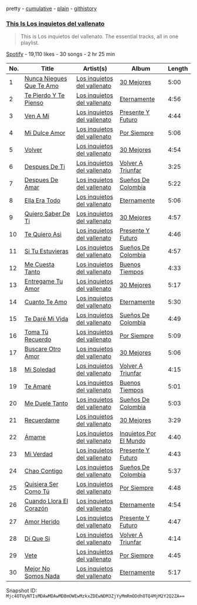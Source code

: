 pretty - [cumulative](/playlists/cumulative/37i9dQZF1DZ06evO0HGqVQ.md) - [plain](/playlists/plain/37i9dQZF1DZ06evO0HGqVQ) - [githistory](https://github.githistory.xyz/mackorone/spotify-playlist-archive/blob/main/playlists/plain/37i9dQZF1DZ06evO0HGqVQ)

### [This Is Los inquietos del vallenato](https://open.spotify.com/playlist/37i9dQZF1DZ06evO0HGqVQ)

> This is Los inquietos del vallenato\. The essential tracks, all in one playlist.

[Spotify](https://open.spotify.com/user/spotify) - 19,110 likes - 30 songs - 2 hr 25 min

| No. | Title | Artist(s) | Album | Length |
|---|---|---|---|---|
| 1 | [Nunca Niegues Que Te Amo](https://open.spotify.com/track/0XWWn8bfpir8M3YHq1h7uJ) | [Los inquietos del vallenato](https://open.spotify.com/artist/1i2sOJlmgkWrWx28rB17Bd) | [30 Mejores](https://open.spotify.com/album/3q8OdkyrGwVNUgiKTvvCZX) | 5:00 |
| 2 | [Te Pierdo Y Te Pienso](https://open.spotify.com/track/0WNAzUD7bWABK4ZFui9r4k) | [Los inquietos del vallenato](https://open.spotify.com/artist/1i2sOJlmgkWrWx28rB17Bd) | [Eternamente](https://open.spotify.com/album/0xsLFXW6C2juv4RIGc57Xi) | 4:56 |
| 3 | [Ven A Mí](https://open.spotify.com/track/3FbY8IsVYAnchlr4wQfH2e) | [Los inquietos del vallenato](https://open.spotify.com/artist/1i2sOJlmgkWrWx28rB17Bd) | [Presente Y Futuro](https://open.spotify.com/album/3oeBPJdALfu8Ou124ezdxt) | 4:44 |
| 4 | [Mi Dulce Amor](https://open.spotify.com/track/4ZSvjWWlGJo0x4D9ukmtxU) | [Los inquietos del vallenato](https://open.spotify.com/artist/1i2sOJlmgkWrWx28rB17Bd) | [Por Siempre](https://open.spotify.com/album/7d4AUGntqzeyRONGCnKNwH) | 5:06 |
| 5 | [Volver](https://open.spotify.com/track/76k5BZctXgW2IyrYjKGNP6) | [Los inquietos del vallenato](https://open.spotify.com/artist/1i2sOJlmgkWrWx28rB17Bd) | [30 Mejores](https://open.spotify.com/album/3q8OdkyrGwVNUgiKTvvCZX) | 4:54 |
| 6 | [Despues De Ti](https://open.spotify.com/track/3IgW1DodMOAua5GWZXRuBJ) | [Los inquietos del vallenato](https://open.spotify.com/artist/1i2sOJlmgkWrWx28rB17Bd) | [Volver A Triunfar](https://open.spotify.com/album/70Z5OTH97swUCDxPvUC6am) | 3:25 |
| 7 | [Despues De Amar](https://open.spotify.com/track/3THoklpD03FgHwhewfkkTo) | [Los inquietos del vallenato](https://open.spotify.com/artist/1i2sOJlmgkWrWx28rB17Bd) | [Sueños De Colombia](https://open.spotify.com/album/1vuMn7RizfL3iML7zpD81q) | 5:22 |
| 8 | [Ella Era Todo](https://open.spotify.com/track/1MldC2AUalcu3fYRFHalHS) | [Los inquietos del vallenato](https://open.spotify.com/artist/1i2sOJlmgkWrWx28rB17Bd) | [Eternamente](https://open.spotify.com/album/0xsLFXW6C2juv4RIGc57Xi) | 5:06 |
| 9 | [Quiero Saber De Ti](https://open.spotify.com/track/5Q9eoqeg4Z3c8wIsesbkaI) | [Los inquietos del vallenato](https://open.spotify.com/artist/1i2sOJlmgkWrWx28rB17Bd) | [30 Mejores](https://open.spotify.com/album/3q8OdkyrGwVNUgiKTvvCZX) | 4:57 |
| 10 | [Te Quiero Asi](https://open.spotify.com/track/3avvOq4Nziye4oNcHeruKu) | [Los inquietos del vallenato](https://open.spotify.com/artist/1i2sOJlmgkWrWx28rB17Bd) | [Presente Y Futuro](https://open.spotify.com/album/3oeBPJdALfu8Ou124ezdxt) | 4:46 |
| 11 | [Si Tu Estuvieras](https://open.spotify.com/track/3aOjKxYkSW7MY9PQTNdSJk) | [Los inquietos del vallenato](https://open.spotify.com/artist/1i2sOJlmgkWrWx28rB17Bd) | [Sueños De Colombia](https://open.spotify.com/album/1vuMn7RizfL3iML7zpD81q) | 4:57 |
| 12 | [Me Cuesta Tanto](https://open.spotify.com/track/02csRDSUBEhhAEYhCXZigc) | [Los inquietos del vallenato](https://open.spotify.com/artist/1i2sOJlmgkWrWx28rB17Bd) | [Buenos Tiempos](https://open.spotify.com/album/6NtDDdlGtmJZhQ9kNQcm9V) | 4:33 |
| 13 | [Entregame Tu Amor](https://open.spotify.com/track/0KR2dfNLJJCmObaAc5r1f7) | [Los inquietos del vallenato](https://open.spotify.com/artist/1i2sOJlmgkWrWx28rB17Bd) | [30 Mejores](https://open.spotify.com/album/3q8OdkyrGwVNUgiKTvvCZX) | 5:17 |
| 14 | [Cuanto Te Amo](https://open.spotify.com/track/2A0HoB15jVgk4oiMeSvtCZ) | [Los inquietos del vallenato](https://open.spotify.com/artist/1i2sOJlmgkWrWx28rB17Bd) | [Eternamente](https://open.spotify.com/album/0xsLFXW6C2juv4RIGc57Xi) | 5:30 |
| 15 | [Te Daré Mi Vida](https://open.spotify.com/track/6Z9tcXNPG9iDkDmn1BYntB) | [Los inquietos del vallenato](https://open.spotify.com/artist/1i2sOJlmgkWrWx28rB17Bd) | [Sueños De Colombia](https://open.spotify.com/album/1vuMn7RizfL3iML7zpD81q) | 4:49 |
| 16 | [Toma Tú Recuerdo](https://open.spotify.com/track/6Ow8ycrYyPdeV5YJK5hOwH) | [Los inquietos del vallenato](https://open.spotify.com/artist/1i2sOJlmgkWrWx28rB17Bd) | [Por Siempre](https://open.spotify.com/album/7d4AUGntqzeyRONGCnKNwH) | 5:09 |
| 17 | [Buscare Otro Amor](https://open.spotify.com/track/0awm6OBJOIRLhmkqA9ox4H) | [Los inquietos del vallenato](https://open.spotify.com/artist/1i2sOJlmgkWrWx28rB17Bd) | [30 Mejores](https://open.spotify.com/album/3q8OdkyrGwVNUgiKTvvCZX) | 5:06 |
| 18 | [Mi Soledad](https://open.spotify.com/track/0p0Uirdld5PsK93kGRj9Xv) | [Los inquietos del vallenato](https://open.spotify.com/artist/1i2sOJlmgkWrWx28rB17Bd) | [Volver A Triunfar](https://open.spotify.com/album/70Z5OTH97swUCDxPvUC6am) | 4:15 |
| 19 | [Te Amaré](https://open.spotify.com/track/2k7Ems2UPjfIPKOrsLOc8I) | [Los inquietos del vallenato](https://open.spotify.com/artist/1i2sOJlmgkWrWx28rB17Bd) | [Buenos Tiempos](https://open.spotify.com/album/6NtDDdlGtmJZhQ9kNQcm9V) | 5:01 |
| 20 | [Me Duele Tanto](https://open.spotify.com/track/79uBJc5O5X73EpTaBIf5Tj) | [Los inquietos del vallenato](https://open.spotify.com/artist/1i2sOJlmgkWrWx28rB17Bd) | [Sueños De Colombia](https://open.spotify.com/album/1vuMn7RizfL3iML7zpD81q) | 5:03 |
| 21 | [Recuerdame](https://open.spotify.com/track/4MaCRgEVU0iP2gIfnCLATK) | [Los inquietos del vallenato](https://open.spotify.com/artist/1i2sOJlmgkWrWx28rB17Bd) | [30 Mejores](https://open.spotify.com/album/3q8OdkyrGwVNUgiKTvvCZX) | 3:29 |
| 22 | [Ámame](https://open.spotify.com/track/5AzwDUHIsSSdcsvRgIcmZu) | [Los inquietos del vallenato](https://open.spotify.com/artist/1i2sOJlmgkWrWx28rB17Bd) | [Inquietos Por El Mundo](https://open.spotify.com/album/4ZfQmJiIAjQyOivNcmprP1) | 4:40 |
| 23 | [Mi Verdad](https://open.spotify.com/track/58M6OJgMxVaIwKICWBBkl2) | [Los inquietos del vallenato](https://open.spotify.com/artist/1i2sOJlmgkWrWx28rB17Bd) | [Presente Y Futuro](https://open.spotify.com/album/3oeBPJdALfu8Ou124ezdxt) | 4:43 |
| 24 | [Chao Contigo](https://open.spotify.com/track/5P3qMFkwljuv7WzIap2Hdx) | [Los inquietos del vallenato](https://open.spotify.com/artist/1i2sOJlmgkWrWx28rB17Bd) | [Sueños De Colombia](https://open.spotify.com/album/1vuMn7RizfL3iML7zpD81q) | 5:37 |
| 25 | [Quisiera Ser Como Tú](https://open.spotify.com/track/6rjlsRmIKcb6YDNLpoPERj) | [Los inquietos del vallenato](https://open.spotify.com/artist/1i2sOJlmgkWrWx28rB17Bd) | [Por Siempre](https://open.spotify.com/album/7d4AUGntqzeyRONGCnKNwH) | 4:48 |
| 26 | [Cuando Llora El Corazón](https://open.spotify.com/track/1vsWun46LmODh9NAjxgbZP) | [Los inquietos del vallenato](https://open.spotify.com/artist/1i2sOJlmgkWrWx28rB17Bd) | [Eternamente](https://open.spotify.com/album/0xsLFXW6C2juv4RIGc57Xi) | 4:54 |
| 27 | [Amor Herido](https://open.spotify.com/track/2GyJHfivuSxcBWktSrFwxm) | [Los inquietos del vallenato](https://open.spotify.com/artist/1i2sOJlmgkWrWx28rB17Bd) | [Presente Y Futuro](https://open.spotify.com/album/3oeBPJdALfu8Ou124ezdxt) | 4:47 |
| 28 | [Dí Que Si](https://open.spotify.com/track/53AITagQlfL2GyCTH6TMPQ) | [Los inquietos del vallenato](https://open.spotify.com/artist/1i2sOJlmgkWrWx28rB17Bd) | [Volver A Triunfar](https://open.spotify.com/album/70Z5OTH97swUCDxPvUC6am) | 4:14 |
| 29 | [Vete](https://open.spotify.com/track/66TGTBRnnWmYtIvWIMPfSs) | [Los inquietos del vallenato](https://open.spotify.com/artist/1i2sOJlmgkWrWx28rB17Bd) | [Por Siempre](https://open.spotify.com/album/7d4AUGntqzeyRONGCnKNwH) | 4:45 |
| 30 | [Mejor No Somos Nada](https://open.spotify.com/track/7GR5PfiTaDyncp1M1si4gh) | [Los inquietos del vallenato](https://open.spotify.com/artist/1i2sOJlmgkWrWx28rB17Bd) | [Eternamente](https://open.spotify.com/album/0xsLFXW6C2juv4RIGc57Xi) | 5:17 |

Snapshot ID: `Mjc4OTUyNTIsMDAwMDAwMDBmOWEwMzkxZDEwNDM3ZjYyMmRmODdhOTQ4MjM2Y2Q2ZA==`
